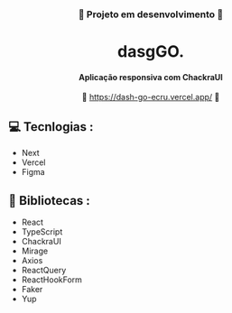 <div align='center'>

   ### :construction: **Projeto em desenvolvimento** :construction: ###
   
   # dasgGO.
      
   #### Aplicação responsiva com ChackraUI  ####

   :link: <https://dash-go-ecru.vercel.app/> :link:
</div>

## :computer: Tecnlogias :

- Next
- Vercel
- Figma

## :rocket: Bibliotecas :

- React
- TypeScript
- ChackraUI
- Mirage
- Axios
- ReactQuery
- ReactHookForm
- Faker
- Yup
